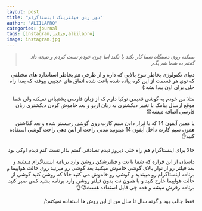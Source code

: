 ```yaml
---
layout: post
title: "دور زدن فیلترینگ اینستاگرام"
author: "ALIILAPRO"
categories: journal
tags: [instagram,فیلتر,aliilapro]
image: instagram.jpg
---
```


<div dir="rtl" markdown="1">

> *ممکنه روی دستگاه شما کار بکند یا نکند اما چون خودم تست کردم و نتیجه داد گفتم به شما هم بگم*

دنیای تکنولوژی بخاطر تنوع بالایی که داره و از طرفی هم بخاطر استاندارد های مختلفی که توی هر قسمت از این کره پیاده شده باعث شده اتفاق های عچیبی بیوفته که بعدا راه حلی برای اون پیدا بشه:)

مثلا من خودم یه گوشی قدیمی نوکیا دارم که از زبان فارسی پشتیبانی نمیکنه ولی شما موقع ارسال پیامک با تغییر دیکشنری به زبان اردو و بعد خاموش کردن دیکشنری زبان فارسی اضافه میشه😎

یا همین آیفون 14 که با قرار دادن سیم کارت روی گوشی رجیستر شده و بعد گذاشتن همون سیم کارت داخل آیفون 14 میتونید مدتی راحت از آنتن دهی راحت گوشی استفاده کنید✋

حالا برای اینستاگرام هم راه حلی دیروز دیدم تصادفی گفتم بذار تست کنم دیدم اوکی بود

داستان از این قراره که شما با نت و فیلترشکن روشن وارد برنامه اینستاگرام میشید و بعد فیلتر رو از نوار بالای گوشی خاموش میکنید بعد گوشی رو میزنید روی حالت هواپیما و برنامه اینستاگرام رو میبندید و گوشی رو خاموش می کنید حالا که روشن کنید
گوشی از حالت هواپیما خارج کنید و با همون نت بدون فیلتر روشن وارد برنامه بشید کمی صبر کنید برنامه رفرش میشه و همه چی قابل استفاده هست😜👌

فقط جالب بود و گرنه سال تا سال من از این روش ها استفاده نمیکنم:/



</div>
